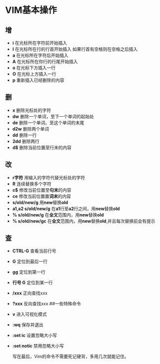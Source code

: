 # VIM基本操作
## 增
- **i**     在光标所在字符前开始插入
- **I**    在光标所在行的行首开始插入 如果行首有空格则在空格之后插入
- **a**    在光标所在字符后开始插入 
- **A**    在光标所在你行的行尾开始插入
- **o**    在光标下方插入一行
- **O**    在光标上方插入一行
- **p**     重新插入已经删除的内容
## 删
- **x**    删除光标处的字符
- **dw**  删除一个单词，至下一个单词的起始处
- **de**  删除一个单词，至这个单词的末尾
- **d2w** 删除两个单词
- **dd** 删除一行
- **2dd** 删除两行
- **d$**  删除当前位置至行末的内容
## 改
- **r字符**  用输入的字符代替光标处的字符
- **R** 连续替换多个字符
- **c$** 修改当前位置至**句末**的内容
- **ce** 修改当前位置置**词末**的内容
- **s/old/new/g**  用**new**替换**old**
- **a1,a2 s/old/new/g** 在**a1**行至**a2**行之间，用**new**替换**old**
- **% s/old/new/g** 在**全文**范围内，用**new**替换**old**
- **% s/old/new/gc** 在**全文**范围内，用**new**替换**old**,并且每次替换前会有提示
## 查
- **CTRL-G**  查看当前行号
- **G** 定位到最后一行
- **gg** 定位到第一行
- **行号 G** 定位到某一行
- **/xxx** 正向查找xxx
- **?xxx**  反向查找xxx
##一些特殊命令
- **v** 进入可视化模式
- **:wq**  保存并退出
- **:set ic** 设置忽略大小写
- **:set notic** 禁用忽略大小写              


    写在最后，Vim的命令不需要死记硬背，多用几次就能记住。
